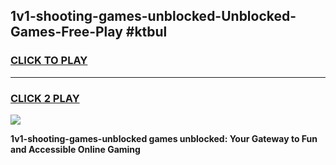 
## 1v1-shooting-games-unblocked-Unblocked-Games-Free-Play #ktbul
<h3>
<a href="https://us.freeplayer.one?title=1v1-shooting-games-unblocked&ref=9M">CLICK TO PLAY</a></h3>
<hr>

<h3>
<a href="https://us.freeplayer.one?title=1v1-shooting-games-unblocked&ref=9M">CLICK 2 PLAY</a>
  
</h3>

<a href="https://us.freeplayer.one?title=1v1-shooting-games-unblocked&ref=9M"><img src="https://clearcache.store/games.png"></a>


**1v1-shooting-games-unblocked games unblocked: Your Gateway to Fun and Accessible Online Gaming**
